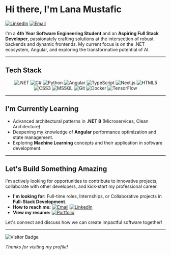 # Hi there, I'm Lana Mustafic 

[![LinkedIn](https://img.shields.io/badge/LinkedIn-Connect-pink?style=for-the-badge&logo=linkedin&color=%23FFC2D1&logoColor=white)](https://linkedin.com/in/lana-mustafic)
[![Email](https://img.shields.io/badge/Email-Contact%20Me-pink?style=for-the-badge&logo=gmail&color=%23FFC2D1&logoColor=white)](mailto:lana-mustafic@outlook.com)

I'm a **4th Year Software Engineering Student** and an **Aspiring Full Stack Developer**, passionately crafting solutions at the intersection of robust backends and dynamic frontends. My current focus is on the .NET ecosystem, Angular, and exploring the transformative potential of AI.

---

## Tech Stack

<p align="center">
  <img src="https://img.shields.io/badge/.NET-FFB6C1?style=for-the-badge&logo=dotnet&logoColor=black" alt=".NET" />
  <img src="https://img.shields.io/badge/C%23-FFB6C1?style=for-the-badge&logo=c-sharp&logoColor=black" alt="C#" />
  <img src="https://img.shields.io/badge/python-FFB6C1?style=for-the-badge&logo=python&logoColor=black" alt="Python" />
  <img src="https://img.shields.io/badge/angular-FFB6C1?style=for-the-badge&logo=angular&logoColor=black" alt="Angular" />
  <img src="https://img.shields.io/badge/typescript-FFB6C1?style=for-the-badge&logo=typescript&logoColor=black" alt="TypeScript" />
  <img src="https://img.shields.io/badge/Next.js-FFB6C1?style=for-the-badge&logo=nextdotjs&logoColor=black" alt="Next.js" />
  <img src="https://img.shields.io/badge/html5-FFB6C1?style=for-the-badge&logo=html5&logoColor=black" alt="HTML5" />
  <img src="https://img.shields.io/badge/css3-FFB6C1?style=for-the-badge&logo=css3&logoColor=black" alt="CSS3" />
  <img src="https://img.shields.io/badge/Microsoft%20SQL%20Server-FFB6C1?style=for-the-badge&logo=microsoft%20sql%20server&logoColor=black" alt="MSSQL" />
  <img src="https://img.shields.io/badge/git-FFB6C1?style=for-the-badge&logo=git&logoColor=black" alt="Git" />
  <img src="https://img.shields.io/badge/docker-FFB6C1?style=for-the-badge&logo=docker&logoColor=black" alt="Docker" />
  <img src="https://img.shields.io/badge/TensorFlow-FFB6C1?style=for-the-badge&logo=tensorflow&logoColor=black" alt="TensorFlow" />
</p>


---

## I'm Currently Learning

*   Advanced architectural patterns in **.NET 8** (Microservices, Clean Architecture)
*   Deepening my knowledge of **Angular** performance optimization and state management.
*   Exploring **Machine Learning** concepts and their application in software development.

---

## Let's Build Something Amazing

I'm actively looking for opportunities to contribute to innovative projects, collaborate with other developers, and kick-start my professional career.

* **I'm looking for:** Full-time roles, Internships, or Collaborative projects in **Full-Stack Development**.
* **How to reach me:** 
    [![Email](https://img.shields.io/badge/Email-Lana-FFB6C1?style=for-the-badge&logo=gmail&logoColor=white)](mailto:lana-mustafic@outlook.com)
    [![LinkedIn](https://img.shields.io/badge/LinkedIn-Connect-FFB6C1?style=for-the-badge&logo=linkedin&logoColor=white)](https://linkedin.com/in/lana-mustafic)
* **View my resume:** 
    [![Portfolio](https://img.shields.io/badge/Resume-Portfolio-FFB6C1?style=for-the-badge&logo=readthedocs&logoColor=white)](https://lana-mustafic.github.io/portfolio/)

Let's connect and discuss how we can create impactful software together!

---

![Visitor Badge](https://komarev.com/ghpvc/?username=lana-mustafic&color=FF9EAA&style=flat-square)

*Thanks for visiting my profile!* 
